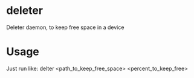 deleter
=======

Deleter daemon, to keep free space in a device

Usage
=====

Just run like:
delter <path_to_keep_free_space> <percent_to_keep_free>

